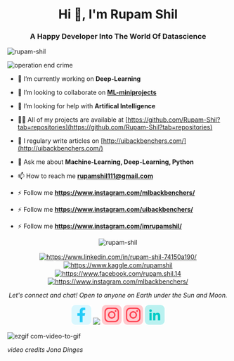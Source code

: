 <h1 align="center">Hi 👋, I'm Rupam Shil</h1>
<h3 align="center">A Happy Developer Into The World Of Datascience</h3>
<p align="left"> <img src="https://komarev.com/ghpvc/?username=rupam-shil" alt="rupam-shil" /> </p>
 
 ![operation end crime](https://user-images.githubusercontent.com/68724228/88447873-9f659c80-ce55-11ea-864c-e52ec07be43b.gif)


- 🔭 I’m currently working on **Deep-Learning**

- 👯 I’m looking to collaborate on <a href="https://github.com/Rupam-Shil/ML-mini-projects.git"><strong>ML-miniprojects</strong></a>

- 🤔 I’m looking for help with **Artifical Intelligence**

- 👨‍💻 All of my projects are available at [https://github.com/Rupam-Shil?tab=repositories](https://github.com/Rupam-Shil?tab=repositories)

- 📝 I regulary write articles on [http://uibackbenchers.com/](http://uibackbenchers.com/)

- 💬 Ask me about **Machine-Learning, Deep-Learning, Python**

- 📫 How to reach me **rupamshil111@gmail.com**

- ⚡ Follow me **https://www.instagram.com/mlbackbenchers/**

- ⚡ Follow me **https://www.instagram.com/uibackbenchers/**

- ⚡ Follow me **https://www.instagram.com/imrupamshil/**

<p align="center"> <img src="https://github-readme-stats.vercel.app/api?username=rupam-shil&show_icons=true" alt="rupam-shil" /> </p>

<p align="center">
<a href="https://www.linkedin.com/in/rupam-shil-74150a190/" target="blank"><img align="center" src="https://cdn.jsdelivr.net/npm/simple-icons@3.0.1/icons/linkedin.svg" alt="https://www.linkedin.com/in/rupam-shil-74150a190/" height="20" width="20" /></a>
<a href="https://www.kaggle.com/rupamshil" target="blank"><img align="center" src="https://cdn.jsdelivr.net/npm/simple-icons@3.0.1/icons/kaggle.svg" alt="https://www.kaggle.com/rupamshil" height="20" width="20" /></a>
<a href="https://www.facebook.com/rupam.shil.14" target="blank"><img align="center" src="https://cdn.jsdelivr.net/npm/simple-icons@3.0.1/icons/facebook.svg" alt="https://www.facebook.com/rupam.shil.14" height="20" width="20" /></a>
<a href="https://instagram.com/mlbackbenchers/" target="blank"><img align="center" src="https://cdn.jsdelivr.net/npm/simple-icons@3.0.1/icons/instagram.svg" alt="https://www.instagram.com/mlbackbenchers/" height="20" width="20" /></a>
</p>

<p align="center">
  <i>Let's connect and chat! Open to anyone on Earth under the Sun and Moon.</i>

  <p align="center">
    <a target= "_blank" href="https://www.facebook.com/rupam.shil.14" alt="Facebook"><img height='45' src="https://github.com/Rupam-Shil/Rupam-Shil/blob/master/facebook.png"></a>
    <a target= "_blank" href="https://github.com/Rupam-Shil/" alt="Github"><img height='45' src="hhttps://github.com/Rupam-Shil/Rupam-Shil/blob/master/github.png"></a>
    <a target= "_blank" href="hhttps://www.instagram.com/imrupamshil/?hl=en" alt="Instagram"><img height='45' src="https://github.com/Rupam-Shil/Rupam-Shil/blob/master/instagram.png"></a>
    <a target= "_blank" href="https://www.instagram.com/codecasting/?hl=en" alt="Instagram"><img height='45' src="https://github.com/Rupam-Shil/Rupam-Shil/blob/master/instagram.png"></a>
    <a target= "_blank" href="https://www.linkedin.com/in/rupam-shil-74150a190/" alt="LinkedIn"><img height='45' src="https://github.com/Rupam-Shil/Rupam-Shil/blob/master/linkedin.png"></a>
    
  </p>
  
</p>

<p align="center">
 
![ezgif com-video-to-gif](https://user-images.githubusercontent.com/68724228/88472998-b92ae080-cf36-11ea-9fc8-7ff63483c19b.gif)

</p>
<i>video credits Jona Dinges</i>
